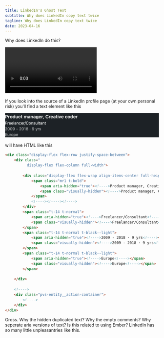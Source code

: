 ```yaml
---
title: LinkedIn's Ghost Text
subtitle: Why does LinkedIn copy text twice
tagline: Why does LinkedIn copy text twice
date: 2023-04-16
---
```


Why does LinkedIn do this?

![](duplication.webm)

If you look into the source of a LinkedIn profile page (at your own personal risk) you'll find a text element like this

![](./element.png)

will have HTML like this

```html
<div class="display-flex flex-row justify-space-between">
    <div class="
          display-flex flex-column full-width">

        <div class="display-flex flex-wrap align-items-center full-height">
            <span class="mr1 t-bold">
                <span aria-hidden="true"><!---->Product manager, Creative coder<!----></span>
                <span class="visually-hidden"><!---->Product manager, Creative coder<!----></span>
            </span>
            <!----><!----><!---->
        </div>
        <span class="t-14 t-normal">
            <span aria-hidden="true"><!---->Freelancer/Consultant<!----></span>
            <span class="visually-hidden"><!---->Freelancer/Consultant<!----></span>
        </span>
        <span class="t-14 t-normal t-black--light">
            <span aria-hidden="true"><!---->2009 - 2018 · 9 yrs<!----></span>
            <span class="visually-hidden"><!---->2009 - 2018 · 9 yrs<!----></span>
        </span>
        <span class="t-14 t-normal t-black--light">
            <span aria-hidden="true"><!---->Europe<!----></span>
            <span class="visually-hidden"><!---->Europe<!----></span>
        </span>

    </div>

    <!---->
    <div class="pvs-entity__action-container">
        <!---->
    </div>
</div>
```

Gross.  Why the hidden duplicated text?  Why the empty comments?  Why seperate aria versions of text?  Is this related to using Ember?  LinkedIn has so many little unpleasantries like this.